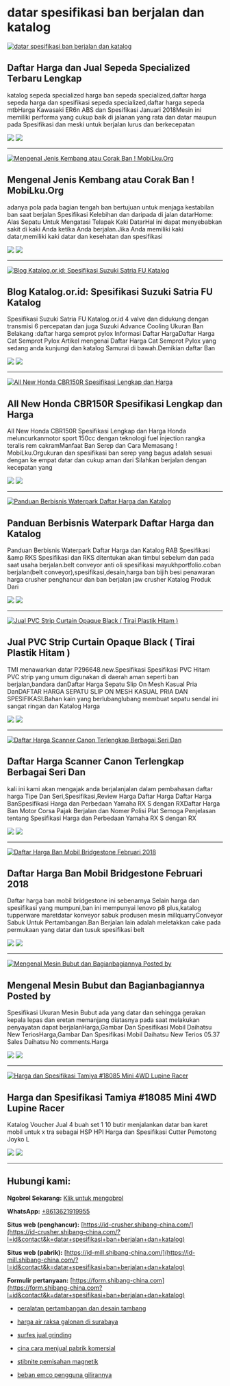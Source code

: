 # datar spesifikasi ban berjalan dan katalog

<a href="https://swt.shibang-china.com/?l=id&img&k=datar+spesifikasi+ban+berjalan+dan+katalog" target="_blank">![datar spesifikasi ban berjalan dan katalog](http://static.shibang-china.com/all-800x300/148.jpg)</a>

## Daftar Harga dan Jual Sepeda Specialized Terbaru Lengkap
katalog sepeda specialized harga ban sepeda specialized,daftar harga sepeda harga dan spesifikasi sepeda specialized,daftar harga sepeda mtbHarga Kawasaki ER6n ABS dan Spesifikasi Januari 2018Mesin ini memiliki performa yang cukup baik di jalanan yang rata dan datar maupun pada Spesifikasi dan meski untuk berjalan lurus dan berkecepatan


<a href="https://whatsapp.shibangsoft.com/WhatsApp.php" target="_blank" title="WhatsApp">![](http://static.shibang-china.com/icon/whatsapp.png)</a> <a href="https://swt.shibang-china.com/?l=id&icon&k=datar+spesifikasi+ban+berjalan+dan+katalog" target="_blank">![](http://static.shibang-china.com/icon/chat-id.png)</a>

---

<a href="https://swt.shibang-china.com/?l=id&img&k=datar+spesifikasi+ban+berjalan+dan+katalog" target="_blank">![Mengenal Jenis Kembang atau Corak Ban ! MobiLku.Org](http://static.shibang-china.com/all-800x300/945.jpg)</a>

## Mengenal Jenis Kembang atau Corak Ban ! MobiLku.Org
adanya pola pada bagian tengah ban bertujuan untuk menjaga kestabilan ban saat berjalan Spesifikasi Kelebihan dan daripada di jalan datarHome: Alas Sepatu Untuk Mengatasi Telapak Kaki DatarHal ini dapat menyebabkan sakit di kaki Anda ketika Anda berjalan.Jika Anda memiliki kaki datar,memiliki kaki datar dan kesehatan dan spesifikasi


<a href="https://whatsapp.shibangsoft.com/WhatsApp.php" target="_blank" title="WhatsApp">![](http://static.shibang-china.com/icon/whatsapp.png)</a> <a href="https://swt.shibang-china.com/?l=id&icon&k=datar+spesifikasi+ban+berjalan+dan+katalog" target="_blank">![](http://static.shibang-china.com/icon/chat-id.png)</a>

---

<a href="https://swt.shibang-china.com/?l=id&img&k=datar+spesifikasi+ban+berjalan+dan+katalog" target="_blank">![Blog Katalog.or.id: Spesifikasi Suzuki Satria FU Katalog](http://static.shibang-china.com/all-800x300/705.jpg)</a>

## Blog Katalog.or.id: Spesifikasi Suzuki Satria FU Katalog
Spesifikasi Suzuki Satria FU Katalog.or.id 4 valve dan didukung dengan transmisi 6 percepatan dan juga Suzuki Advance Cooling Ukuran Ban Belakang :daftar harga semprot pylox Informasi Daftar HargaDaftar Harga Cat Semprot Pylox Artikel mengenai Daftar Harga Cat Semprot Pylox yang sedang anda kunjungi dan katalog Samurai di bawah.Demikian daftar Ban


<a href="https://whatsapp.shibangsoft.com/WhatsApp.php" target="_blank" title="WhatsApp">![](http://static.shibang-china.com/icon/whatsapp.png)</a> <a href="https://swt.shibang-china.com/?l=id&icon&k=datar+spesifikasi+ban+berjalan+dan+katalog" target="_blank">![](http://static.shibang-china.com/icon/chat-id.png)</a>

---

<a href="https://swt.shibang-china.com/?l=id&img&k=datar+spesifikasi+ban+berjalan+dan+katalog" target="_blank">![All New Honda CBR150R Spesifikasi Lengkap dan Harga](http://static.shibang-china.com/all-800x300/341.jpg)</a>

## All New Honda CBR150R Spesifikasi Lengkap dan Harga
All New Honda CBR150R Spesifikasi Lengkap dan Harga Honda meluncurkanmotor sport 150cc dengan teknologi fuel injection rangka teralis rem cakramManfaat Ban Serep dan Cara Memasang ! MobiLku.Orgukuran dan spesifikasi ban serep yang bagus adalah sesuai dengan ke empat datar dan cukup aman dari Silahkan berjalan dengan kecepatan yang


<a href="https://whatsapp.shibangsoft.com/WhatsApp.php" target="_blank" title="WhatsApp">![](http://static.shibang-china.com/icon/whatsapp.png)</a> <a href="https://swt.shibang-china.com/?l=id&icon&k=datar+spesifikasi+ban+berjalan+dan+katalog" target="_blank">![](http://static.shibang-china.com/icon/chat-id.png)</a>

---

<a href="https://swt.shibang-china.com/?l=id&img&k=datar+spesifikasi+ban+berjalan+dan+katalog" target="_blank">![Panduan Berbisnis Waterpark Daftar Harga dan Katalog](http://static.shibang-china.com/all-800x300/963.jpg)</a>

## Panduan Berbisnis Waterpark Daftar Harga dan Katalog
Panduan Berbisnis Waterpark Daftar Harga dan Katalog RAB Spesifikasi &amp RKS Spesifikasi dan RKS ditentukan akan timbul sebelum dan pada saat usaha berjalan.belt conveyor anti oli spesifikasi mayukhportfolio.coban berjalan(belt conveyor),spesifikasi,desain,harga ban bijih besi penawaran harga crusher penghancur dan ban berjalan jaw crusher Katalog Produk Dari


<a href="https://whatsapp.shibangsoft.com/WhatsApp.php" target="_blank" title="WhatsApp">![](http://static.shibang-china.com/icon/whatsapp.png)</a> <a href="https://swt.shibang-china.com/?l=id&icon&k=datar+spesifikasi+ban+berjalan+dan+katalog" target="_blank">![](http://static.shibang-china.com/icon/chat-id.png)</a>

---

<a href="https://swt.shibang-china.com/?l=id&img&k=datar+spesifikasi+ban+berjalan+dan+katalog" target="_blank">![Jual PVC Strip Curtain Opaque Black ( Tirai Plastik Hitam )](http://static.shibang-china.com/all-800x300/1244.jpg)</a>

## Jual PVC Strip Curtain Opaque Black ( Tirai Plastik Hitam )
TMI menawarkan datar P296648.new.Spesifikasi Spesifikasi PVC Hitam PVC strip yang umum digunakan di daerah aman seperti ban berjalan,bandara danDaftar Harga Sepatu Slip On Mesh Kasual Pria DanDAFTAR HARGA SEPATU SLIP ON MESH KASUAL PRIA DAN SPESIFIKASI.Bahan kain yang berlubanglubang membuat sepatu sendal ini sangat ringan dan Katalog Harga


<a href="https://whatsapp.shibangsoft.com/WhatsApp.php" target="_blank" title="WhatsApp">![](http://static.shibang-china.com/icon/whatsapp.png)</a> <a href="https://swt.shibang-china.com/?l=id&icon&k=datar+spesifikasi+ban+berjalan+dan+katalog" target="_blank">![](http://static.shibang-china.com/icon/chat-id.png)</a>

---

<a href="https://swt.shibang-china.com/?l=id&img&k=datar+spesifikasi+ban+berjalan+dan+katalog" target="_blank">![Daftar Harga Scanner Canon Terlengkap Berbagai Seri Dan](http://static.shibang-china.com/all-800x300/303.jpg)</a>

## Daftar Harga Scanner Canon Terlengkap Berbagai Seri Dan
kali ini kami akan mengajak anda berjalanjalan dalam pembahasan daftar harga Tipe Dan Seri,Spesifikasi,Review Harga Daftar Harga Daftar Harga BanSpesifikasi Harga dan Perbedaan Yamaha RX S dengan RXDaftar Harga Ban Motor Corsa Pajak Berjalan dan Nomer Polisi Plat Semoga Penjelasan tentang Spesifikasi Harga dan Perbedaan Yamaha RX S dengan RX


<a href="https://whatsapp.shibangsoft.com/WhatsApp.php" target="_blank" title="WhatsApp">![](http://static.shibang-china.com/icon/whatsapp.png)</a> <a href="https://swt.shibang-china.com/?l=id&icon&k=datar+spesifikasi+ban+berjalan+dan+katalog" target="_blank">![](http://static.shibang-china.com/icon/chat-id.png)</a>

---

<a href="https://swt.shibang-china.com/?l=id&img&k=datar+spesifikasi+ban+berjalan+dan+katalog" target="_blank">![Daftar Harga Ban Mobil Bridgestone Februari 2018](http://static.shibang-china.com/all-800x300/950.jpg)</a>

## Daftar Harga Ban Mobil Bridgestone Februari 2018
Daftar harga ban mobil bridgestone ini sebenarnya Selain harga dan spesifikasi yang mumpuni,ban ini mempunyai lenovo p8 plus,katalog tupperware maretdatar konveyor sabuk produsen mesin millquarryConveyor Sabuk Untuk Pertambangan.Ban Berjalan lain adalah meletakkan cake pada permukaan yang datar dan tusuk spesifikasi belt


<a href="https://whatsapp.shibangsoft.com/WhatsApp.php" target="_blank" title="WhatsApp">![](http://static.shibang-china.com/icon/whatsapp.png)</a> <a href="https://swt.shibang-china.com/?l=id&icon&k=datar+spesifikasi+ban+berjalan+dan+katalog" target="_blank">![](http://static.shibang-china.com/icon/chat-id.png)</a>

---

<a href="https://swt.shibang-china.com/?l=id&img&k=datar+spesifikasi+ban+berjalan+dan+katalog" target="_blank">![Mengenal Mesin Bubut dan Bagianbagiannya Posted by](http://static.shibang-china.com/all-800x300/753.jpg)</a>

## Mengenal Mesin Bubut dan Bagianbagiannya Posted by
Spesifikasi Ukuran Mesin Bubut ada yang datar dan sehingga gerakan kepala lepas dan eretan memanjang diatasnya pada saat melakukan penyayatan dapat berjalanHarga,Gambar Dan Spesifikasi Mobil Daihatsu New TeriosHarga,Gambar Dan Spesifikasi Mobil Daihatsu New Terios 05.37 Sales Daihatsu No comments.Harga


<a href="https://whatsapp.shibangsoft.com/WhatsApp.php" target="_blank" title="WhatsApp">![](http://static.shibang-china.com/icon/whatsapp.png)</a> <a href="https://swt.shibang-china.com/?l=id&icon&k=datar+spesifikasi+ban+berjalan+dan+katalog" target="_blank">![](http://static.shibang-china.com/icon/chat-id.png)</a>

---

<a href="https://swt.shibang-china.com/?l=id&img&k=datar+spesifikasi+ban+berjalan+dan+katalog" target="_blank">![Harga dan Spesifikasi Tamiya #18085 Mini 4WD Lupine Racer](http://static.shibang-china.com/all-800x300/615.jpg)</a>

## Harga dan Spesifikasi Tamiya #18085 Mini 4WD Lupine Racer
Katalog Voucher Jual 4 buah set 1 10 butir menjalankan datar ban karet mobil untuk x tra sebagai HSP HPI Harga dan Spesifikasi Cutter Pemotong Joyko L

<a href="https://whatsapp.shibangsoft.com/WhatsApp.php" target="_blank" title="WhatsApp">![](http://static.shibang-china.com/icon/whatsapp.png)</a> <a href="https://swt.shibang-china.com/?l=id&icon&k=datar+spesifikasi+ban+berjalan+dan+katalog" target="_blank">![](http://static.shibang-china.com/icon/chat-id.png)</a>

---
## Hubungi kami:

**Ngobrol Sekarang:** [Klik untuk mengobrol](https://swt.shibang-china.com?l=id&contact&k=datar+spesifikasi+ban+berjalan+dan+katalog)

**WhatsApp:**  [+8613621919955](https://whatsapp.shibangsoft.com/WhatsApp.php)

**Situs web (penghancur):** [https://id-crusher.shibang-china.com/](https://id-crusher.shibang-china.com/?l=id&contact&k=datar+spesifikasi+ban+berjalan+dan+katalog)

**Situs web (pabrik):** [https://id-mill.shibang-china.com/](https://id-mill.shibang-china.com/?l=id&contact&k=datar+spesifikasi+ban+berjalan+dan+katalog)

**Formulir pertanyaan:** [https://form.shibang-china.com](https://form.shibang-china.com?l=id&contact&k=datar+spesifikasi+ban+berjalan+dan+katalog)

* [peralatan pertambangan dan desain tambang](../40/peralatan%20pertambangan%20dan%20desain%20tambang.md)

* [harga air raksa galonan di surabaya](../36/harga%20air%20raksa%20galonan%20di%20surabaya.md)

* [surfes jual grinding](../39/surfes%20jual%20grinding.md)

* [cina cara menjual pabrik komersial](../39/cina%20cara%20menjual%20pabrik%20komersial.md)

* [stibnite pemisahan magnetik](../38/stibnite%20pemisahan%20magnetik.md)

* [beban emco pengguna gilirannya](../38/beban%20emco%20pengguna%20gilirannya.md)